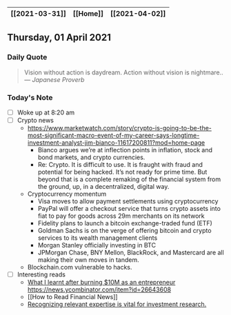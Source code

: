 | [[2021-03-31]] | [[Home]] | [[2021-04-02]] |
| :------------: | :------: | :------------: |

## Thursday, 01 April 2021

### Daily Quote
> Vision without action is daydream. Action without vision is nightmare..
> &mdash; <cite>Japanese Proverb</cite>

### Today's Note

- [ ] Woke up at 8:20 am
- [ ] Crypto news
	- https://www.marketwatch.com/story/crypto-is-going-to-be-the-most-significant-macro-event-of-my-career-says-longtime-investment-analyst-jim-bianco-11617200811?mod=home-page
		- Bianco argues we’re at inflection points in inflation, stock and bond markets, and crypto currencies.
		- Re: Crypto. It is difficult to use. It is fraught with fraud and potential for being hacked. It’s not ready for prime time. But beyond that is a complete remaking of the financial system from the ground, up, in a decentralized, digital way.
	- Cryptocurrency momentum
		-  Visa moves to allow payment settlements using cryptocurrency
		-  PayPal will offer a checkout service that turns crypto assets into fiat to pay for goods across 29m merchants on its network
		-  Fidelity plans to launch a bitcoin exchange-traded fund (ETF)
		-  Goldman Sachs is on the verge of offering bitcoin and crypto services to its wealth management clients
		-  Morgan Stanley officially investing in BTC
		-  JPMorgan Chase, BNY Mellon, BlackRock, and Mastercard are all making their own moves in tandem.
	- Blockchain.com vulnerable to hacks.  
- [ ] Interesting reads
	- [What I learnt after burning $10M as an entrepreneur](https://twitter.com/awilkinson/status/1376985854229504007) https://news.ycombinator.com/item?id=26643608
	- [[How to Read Financial News]] 
	- [Recognizing relevant expertise is vital for investment research.](https://www.dashofinsight.com/can_you_find_th/)
